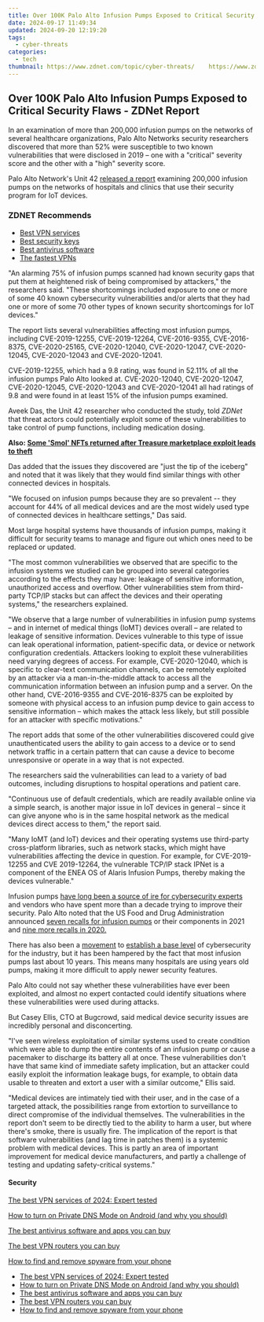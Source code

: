 ```yaml
---
title: Over 100K Palo Alto Infusion Pumps Exposed to Critical Security Flaws - ZDNet Report
date: 2024-09-17 11:49:34
updated: 2024-09-20 12:19:20
tags:
  - cyber-threats
categories:
  - tech
thumbnail: https://www.zdnet.com/topic/cyber-threats/    https://www.zdnet.com/a/img/resize/6e3ab51abdd3e83ed1a63167e426e6f9a46a7ce3/2022/03/04/db416a51-8339-4cec-92b8-8d29b8300dd1/shutterstock-218458957.jpg?width=170&height=96&fit=crop&auto=webp
---
```


## Over 100K Palo Alto Infusion Pumps Exposed to Critical Security Flaws - ZDNet Report

In an examination of more than 200,000 infusion pumps on the networks of several healthcare organizations, Palo Alto Networks security researchers discovered that more than 52% were susceptible to two known vulnerabilities that were disclosed in 2019 – one with a "critical" severity score and the other with a "high" severity score.

Palo Alto Network's Unit 42 [released a report](https://unit42.paloaltonetworks.com/infusion-pump-vulnerabilities/) examining 200,000 infusion pumps on the networks of hospitals and clinics that use their security program for IoT devices. 

### **ZDNET** Recommends

* [Best VPN services](https://www.zdnet.com/article/best-vpn/)
* [Best security keys](https://www.zdnet.com/article/best-security-key/)
* [Best antivirus software](https://www.zdnet.com/article/best-antivirus/)
* [The fastest VPNs](https://www.zdnet.com/article/fastest-vpn/)

"An alarming 75% of infusion pumps scanned had known security gaps that put them at heightened risk of being compromised by attackers," the researchers said. "These shortcomings included exposure to one or more of some 40 known cybersecurity vulnerabilities and/or alerts that they had one or more of some 70 other types of known security shortcomings for IoT devices."

The report lists several vulnerabilities affecting most infusion pumps, including CVE-2019-12255, CVE-2019-12264, CVE-2016-9355, CVE-2016-8375, CVE-2020-25165, CVE-2020-12040, CVE-2020-12047, CVE-2020-12045, CVE-2020-12043 and CVE-2020-12041\. 

CVE-2019-12255, which had a 9.8 rating, was found in 52.11% of all the infusion pumps Palo Alto looked at. CVE-2020-12040, CVE-2020-12047, CVE-2020-12045, CVE-2020-12043 and CVE-2020-12041 all had ratings of 9.8 and were found in at least 15% of the infusion pumps examined. 

Aveek Das, the Unit 42 researcher who conducted the study, told _ZDNet_ that threat actors could potentially exploit some of these vulnerabilities to take control of pump functions, including medication dosing.

**Also: [Some 'Smol' NFTs returned after Treasure marketplace exploit leads to theft](https://www.zdnet.com/article/some-smol-nfts-returned-after-treasuredao-exploit-discovered/)**

Das added that the issues they discovered are "just the tip of the iceberg" and noted that it was likely that they would find similar things with other connected devices in hospitals.

"We focused on infusion pumps because they are so prevalent -- they account for 44% of all medical devices and are the most widely used type of connected devices in healthcare settings," Das said.

Most large hospital systems have thousands of infusion pumps, making it difficult for security teams to manage and figure out which ones need to be replaced or updated. 

"The most common vulnerabilities we observed that are specific to the infusion systems we studied can be grouped into several categories according to the effects they may have: leakage of sensitive information, unauthorized access and overflow. Other vulnerabilities stem from third-party TCP/IP stacks but can affect the devices and their operating systems," the researchers explained. 

"We observe that a large number of vulnerabilities in infusion pump systems – and in internet of medical things (IoMT) devices overall – are related to leakage of sensitive information. Devices vulnerable to this type of issue can leak operational information, patient-specific data, or device or network configuration credentials. Attackers looking to exploit these vulnerabilities need varying degrees of access. For example, CVE-2020-12040, which is specific to clear-text communication channels, can be remotely exploited by an attacker via a man-in-the-middle attack to access all the communication information between an infusion pump and a server. On the other hand, CVE-2016-9355 and CVE-2016-8375 can be exploited by someone with physical access to an infusion pump device to gain access to sensitive information – which makes the attack less likely, but still possible for an attacker with specific motivations."

The report adds that some of the other vulnerabilities discovered could give unauthenticated users the ability to gain access to a device or to send network traffic in a certain pattern that can cause a device to become unresponsive or operate in a way that is not expected. 

The researchers said the vulnerabilities can lead to a variety of bad outcomes, including disruptions to hospital operations and patient care.

"Continuous use of default credentials, which are readily available online via a simple search, is another major issue in IoT devices in general – since it can give anyone who is in the same hospital network as the medical devices direct access to them," the report said. 

"Many IoMT (and IoT) devices and their operating systems use third-party cross-platform libraries, such as network stacks, which might have vulnerabilities affecting the device in question. For example, for CVE-2019-12255 and CVE 2019-12264, the vulnerable TCP/IP stack IPNet is a component of the ENEA OS of Alaris Infusion Pumps, thereby making the devices vulnerable."

Infusion pumps [have long been a source of ire for cybersecurity experts](https://www.zdnet.com/article/b-braun-updates-faulty-iv-pump-after-mcafee-discovers-vulnerability-allowing-attackers-to-change-doses/) and vendors who have spent more than a decade trying to improve their security. Palo Alto noted that the US Food and Drug Administration announced [seven recalls for infusion pumps](https://www.fda.gov/medical-devices/medical-device-recalls/2021-medical-device-recalls) or their components in 2021 and [nine more recalls in 2020.](https://www.fda.gov/medical-devices/medical-device-recalls/2020-medical-device-recalls)

There has also been a [movement](https://www.fda.gov/news-events/press-announcements/fda-brief-fda-issues-draft-guidance-remanufacturing-and-discussion-paper-seeking-feedback) to [establish a base level](https://cmdc.umn.edu/) of cybersecurity for the industry, but it has been hampered by the fact that most infusion pumps last about 10 years. This means many hospitals are using years old pumps, making it more difficult to apply newer security features. 

Palo Alto could not say whether these vulnerabilities have ever been exploited, and almost no expert contacted could identify situations where these vulnerabilities were used during attacks. 

But Casey Ellis, CTO at Bugcrowd, said medical device security issues are incredibly personal and disconcerting. 

"I've seen wireless exploitation of similar systems used to create condition which were able to dump the entire contents of an infusion pump or cause a pacemaker to discharge its battery all at once. These vulnerabilities don't have that same kind of immediate safety implication, but an attacker could easily exploit the information leakage bugs, for example, to obtain data usable to threaten and extort a user with a similar outcome," Ellis said. 

"Medical devices are intimately tied with their user, and in the case of a targeted attack, the possibilities range from extortion to surveillance to direct compromise of the individual themselves. The vulnerabilities in the report don't seem to be directly tied to the ability to harm a user, but where there's smoke, there is usually fire. The implication of the report is that software vulnerabilities (and lag time in patches them) is a systemic problem with medical devices. This is partly an area of important improvement for medical device manufacturers, and partly a challenge of testing and updating safety-critical systems."

#### Security

[The best VPN services of 2024: Expert tested](https://www.zdnet.com/article/best-vpn/ "The best VPN services of 2024: Expert tested")

[How to turn on Private DNS Mode on Android (and why you should)](https://www.zdnet.com/article/how-to-turn-on-private-dns-mode-on-android-and-why-you-should/ "How to turn on Private DNS Mode on Android (and why you should)")

[The best antivirus software and apps you can buy](https://www.zdnet.com/article/best-antivirus/ "The best antivirus software and apps you can buy")

[The best VPN routers you can buy](https://www.zdnet.com/article/best-vpn-router/ "The best VPN routers you can buy")

[How to find and remove spyware from your phone](https://www.zdnet.com/article/how-to-find-and-remove-spyware-from-your-phone/ "How to find and remove spyware from your phone")

* [The best VPN services of 2024: Expert tested](https://www.zdnet.com/article/best-vpn/ "The best VPN services of 2024: Expert tested")
* [How to turn on Private DNS Mode on Android (and why you should)](https://www.zdnet.com/article/how-to-turn-on-private-dns-mode-on-android-and-why-you-should/ "How to turn on Private DNS Mode on Android (and why you should)")
* [The best antivirus software and apps you can buy](https://www.zdnet.com/article/best-antivirus/ "The best antivirus software and apps you can buy")
* [The best VPN routers you can buy](https://www.zdnet.com/article/best-vpn-router/ "The best VPN routers you can buy")
* [How to find and remove spyware from your phone](https://www.zdnet.com/article/how-to-find-and-remove-spyware-from-your-phone/ "How to find and remove spyware from your phone")

<ins class="adsbygoogle"
     style="display:block"
     data-ad-format="autorelaxed"
     data-ad-client="ca-pub-7571918770474297"
     data-ad-slot="1223367746"></ins>



<ins class="adsbygoogle"
     style="display:block"
     data-ad-client="ca-pub-7571918770474297"
     data-ad-slot="8358498916"
     data-ad-format="auto"
     data-full-width-responsive="true"></ins>
